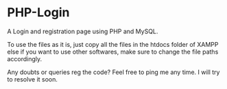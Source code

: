 # PHP-Login
A Login and registration page using PHP and MySQL.

To use the files as it is, just copy all the files in the htdocs folder of XAMPP else if you want to use other softwares, make sure to change the file paths accordingly.

Any doubts or queries reg the code?
Feel free to ping me any time. I will try to resolve it soon.
